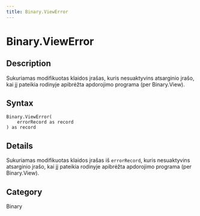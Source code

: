 ```yaml
---
title: Binary.ViewError
---
```


# Binary.ViewError


## Description

Sukuriamas modifikuotas klaidos įrašas, kuris nesuaktyvins atsarginio įrašo, kai jį pateikia rodinyje apibrėžta apdorojimo programa (per Binary.View).


## Syntax

```powerquery
Binary.ViewError(
    errorRecord as record
) as record
```


## Details

Sukuriamas modifikuotas klaidos įrašas iš <code>errorRecord</code>, kuris nesuaktyvins atsarginio įrašo, kai jį pateikia rodinyje apibrėžta apdorojimo programa (per Binary.View).



## Category
Binary
